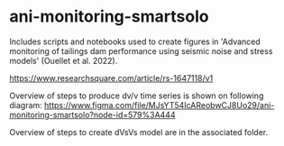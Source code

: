 # ani-monitoring-smartsolo
Includes scripts and notebooks used to create figures in 'Advanced monitoring of tailings dam performance using seismic noise and stress models' (Ouellet et al. 2022).

https://www.researchsquare.com/article/rs-1647118/v1

Overview of steps to produce dv/v time series is shown on following diagram:
https://www.figma.com/file/MJsYT54IcAReobwCJ8Uo29/ani-monitoring-smartsolo?node-id=579%3A444

Overview of steps to create dVsVs model are in the associated folder.
